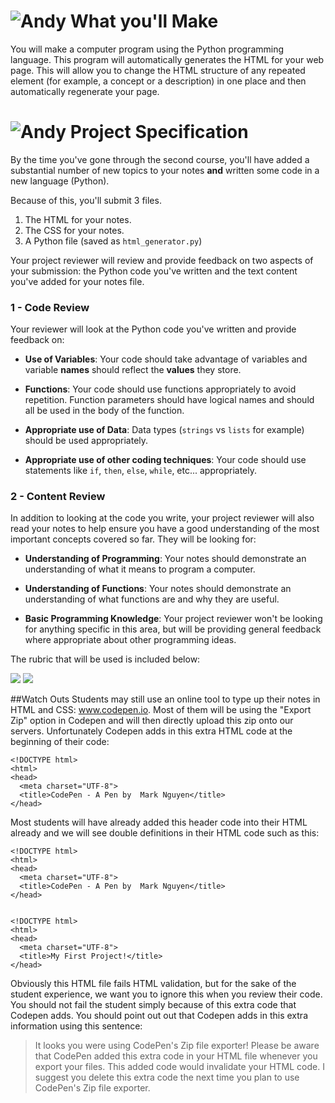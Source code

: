 # ![Andy](http://i.imgur.com/fdGeWES.png) What you'll Make

You will make a computer program using the Python programming language. This program will automatically generates the HTML for your web page. This will allow you to change the HTML structure of any repeated element (for example, a concept or a description) in one place and then automatically regenerate your page.


# ![Andy](http://i.imgur.com/fdGeWES.png) Project Specification

By the time you've gone through the second course, you'll have added a substantial number of new topics to your notes **and** written some code in a new language (Python).

Because of this, you'll submit 3 files.


1. The HTML for your notes.
2. The CSS for your notes.
3. A Python file (saved as `html_generator.py`)

Your project reviewer will review and provide feedback on two aspects of your submission: the Python code you've written and the text content you've added for your notes file.

### 1 - Code Review
Your reviewer will look at the Python code you've written and provide feedback on:

* **Use of Variables**: Your code should take advantage of variables and variable **names** should reflect the **values** they store. 

* **Functions**: Your code should use functions appropriately to avoid repetition. Function parameters should have logical names and should all be used in the body of the function.

* **Appropriate use of Data**: Data types (`strings` vs `lists` for example) should be used appropriately. 

* **Appropriate use of other coding techniques**: Your code should use statements like `if`, `then`, `else`, `while`, etc... appropriately.

### 2 - Content Review
In addition to looking at the code you write, your project reviewer will also read your notes to help ensure you have a good understanding of the most important concepts covered so far. They will be looking for:

* **Understanding of Programming**: Your notes should demonstrate an understanding of what it means to program a computer. 

* **Understanding of Functions**: Your notes should demonstrate an understanding of what functions are and why they are useful.

* **Basic Programming Knowledge**: Your project reviewer won't be looking for anything specific in this area, but will be providing general feedback where appropriate about other programming ideas.

The rubric that will be used is included below:

![](http://i.imgur.com/cUp5mDP.png)
![](http://i.imgur.com/zrbAe13.png)

##Watch Outs
Students may still use an online tool to type up their notes in HTML and CSS: www.codepen.io. Most of them will be using the "Export Zip" option in Codepen and will then directly upload this zip onto our servers. Unfortunately Codepen adds in this extra HTML code at the beginning of their code:

```
<!DOCTYPE html>
<html>
<head>
  <meta charset="UTF-8">
  <title>CodePen - A Pen by  Mark Nguyen</title>
</head>
```

Most students will have already added this header code into their HTML already and we will see double definitions in their HTML code such as this:

```
<!DOCTYPE html>
<html>
<head>
  <meta charset="UTF-8">
  <title>CodePen - A Pen by  Mark Nguyen</title>
</head>


<!DOCTYPE html>
<html>
<head>
  <meta charset="UTF-8">
  <title>My First Project!</title>
</head>
```

Obviously this HTML file fails HTML validation, but for the sake of the student experience, we want you to ignore this when you review their code. You should not fail the student simply because of this extra code that Codepen adds. You should point out out that Codepen adds in this extra information using this sentence:

> It looks you were using CodePen's Zip file exporter! Please be aware that CodePen added this extra code in your HTML file whenever you export your files. This added code would invalidate your HTML code. I suggest you delete this extra code the next time you plan to use CodePen's Zip file exporter.

